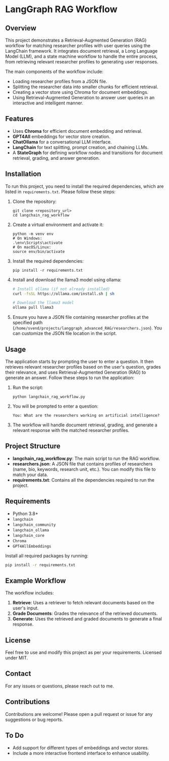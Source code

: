 # LangGraph RAG Workflow

## Overview
This project demonstrates a Retrieval-Augmented Generation (RAG) workflow for matching researcher profiles with user queries using the LangChain framework. It integrates document retrieval, a Long Language Model (LLM), and a state machine workflow to handle the entire process, from retrieving relevant researcher profiles to generating user responses.

The main components of the workflow include:
- Loading researcher profiles from a JSON file.
- Splitting the researcher data into smaller chunks for efficient retrieval.
- Creating a vector store using Chroma for document embeddings.
- Using Retrieval-Augmented Generation to answer user queries in an interactive and intelligent manner.

## Features
- Uses **Chroma** for efficient document embedding and retrieval.
- **GPT4All** embeddings for vector store creation.
- **ChatOllama** for a conversational LLM interface.
- **LangChain** for text splitting, prompt creation, and chaining LLMs.
- A **StateGraph** for defining workflow nodes and transitions for document retrieval, grading, and answer generation.

## Installation
To run this project, you need to install the required dependencies, which are listed in `requirements.txt`. Please follow these steps:

1. Clone the repository:
    ```
    git clone <repository_url>
    cd langchain_rag_workflow
    ```

2. Create a virtual environment and activate it:
    ```
    python -m venv env
    # On Windows:
    .\env\Scripts\activate
    # On macOS/Linux:
    source env/bin/activate
    ```

3. Install the required dependencies:
    ```
    pip install -r requirements.txt
    ```

4. Install and download the llama3 model using ollama:
    ```bash
    # Install ollama (if not already installed)
    curl -fsSL https://ollama.com/install.sh | sh
    
    # Download the llama3 model
    ollama pull llama3
    ```

5. Ensure you have a JSON file containing researcher profiles at the specified path (`/home/svend/projects/langgraph_advanced_RAG/researchers.json`). You can customize the JSON file location in the script.

## Usage
The application starts by prompting the user to enter a question. It then retrieves relevant researcher profiles based on the user's question, grades their relevance, and uses Retrieval-Augmented Generation (RAG) to generate an answer. Follow these steps to run the application:

1. Run the script:
    ```
    python langchain_rag_workflow.py
    ```

2. You will be prompted to enter a question:
    ```
    You: What are the researchers working on artificial intelligence?
    ```

3. The workflow will handle document retrieval, grading, and generate a relevant response with the matched researcher profiles.

## Project Structure
- **langchain_rag_workflow.py**: The main script to run the RAG workflow.
- **researchers.json**: A JSON file that contains profiles of researchers (name, bio, keywords, research unit, etc.). You can modify this file to match your data.
- **requirements.txt**: Contains all the dependencies required to run the project.

## Requirements
- Python 3.8+
- `langchain`
- `langchain_community`
- `langchain_ollama`
- `langchain_core`
- `Chroma`
- `GPT4AllEmbeddings`

Install all required packages by running:
```bash
pip install -r requirements.txt
```

## Example Workflow
The workflow includes:
1. **Retrieve**: Uses a retriever to fetch relevant documents based on the user's input.
2. **Grade Documents**: Grades the relevance of the retrieved documents.
3. **Generate**: Uses the retrieved and graded documents to generate a final response.

## License
Feel free to use and modify this project as per your requirements. Licensed under MIT.

## Contact
For any issues or questions, please reach out to me.

## Contributions
Contributions are welcome! Please open a pull request or issue for any suggestions or bug reports.

## To Do
- Add support for different types of embeddings and vector stores.
- Include a more interactive frontend interface to enhance usability.
